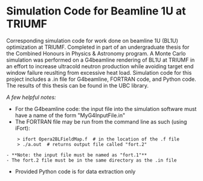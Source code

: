 # Simulation Code for Beamline 1U at TRIUMF
Corresponding simulation code for work done on beamline 1U (BL1U) optimization at TRIUMF. Completed in part of an undergraduate thesis for the Combined Honours in Physics &amp; Astronomy program. A Monte Carlo simulation was performed on a G4beamline rendering of BL1U at TRIUMF in an effort to increase ultracold neutron production while avoiding target end window failure reuslting from excessive heat load. Simulation code for this project includes a .in file for G4beamline, FORTRAN code, and Python code. The results of this thesis can be found in the UBC library.

*A few helpful notes:*
- For the G4beamline code: the input file into the simulation software must have a name of the form "MyG4InputFile.in"
- The FORTRAN file may be run from the command line as such (using iFort):
```
    > ifort Opera2BLFieldMap.f  # in the location of the .f file 
    > ./a.out  # returns output file called "fort.2"
```
    - **Note: the input file must be named as "fort.1"**
    - The fort.2 file must be in the same directory as the .in file
- Provided Python code is for data extraction only
